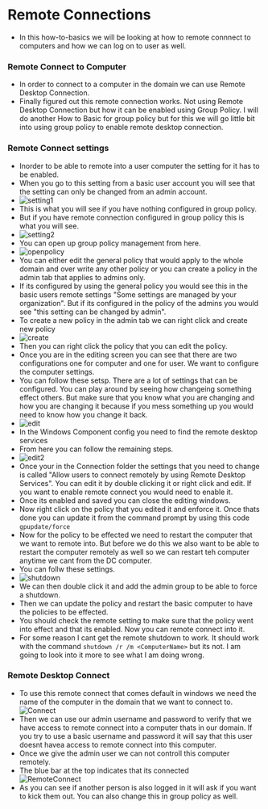 # Remote Connections
- In this how-to-basics we will be looking at how to remote connnect to computers and how we can log on to user as well.
### Remote Connect to Computer
- In order to connect to a computer in the domain we can use Remote Desktop Connection.
- Finally figured out this remote connection works. Not using Remote Desktop Connection but how it can be enabled using Group Policy. I will do another How to Basic for group policy but for this we will go little bit into using group policy to enable remote desktop connection.
### Remote Connect settings
- Inorder to be able to remote into a user computer the setting for it has to be enabled.
- When you go to this setting from a basic user account you will see that the setting can only be changed from an admin account.
- ![setting1](https://github.com/Abdulmalik420/ADLab/blob/main/ADLabPics/Screenshot%202023-01-30%20102405.png)
- This is what you will see if you have nothing configured in group policy.
- But if you have remote connection configured in group policy this is what you will see.
- ![setting2](https://github.com/Abdulmalik420/ADLab/blob/main/ADLabPics/Screenshot%202023-01-30%20102901.png)
- You can open up group policy management from here.
- ![openpolicy](https://github.com/Abdulmalik420/ADLab/blob/main/ADLabPics/Screenshot%202023-01-30%20103824.png)
- You can either edit the general policy that would apply to the whole domain and over write any other policy or you can create a policy in the admin tab that applies to admins only.
- If its configured by using the general policy you would see this in the basic users remote settings "Some settings are managed by your organization". But if its configured in the policy of the admins you would see "this setting can be changed by admin".
- To create a new policy in the admin tab we can right click and create new policy
- ![create](https://github.com/Abdulmalik420/ADLab/blob/main/ADLabPics/Screenshot%202023-01-30%20104827.png)
- Then you can right click the policy that you can edit the policy.
- Once you are in the editing screen you can see that there are two configurations one for computer and one for user. We want to configure the computer settings.
- You can follow these setsp. There are a lot of settings that can be configured. You can play around by seeing how changeing something effect others. But make sure that you know what you are changing and how you are changing it because if you mess something up you would need to know how you change it back.
- ![edit](https://github.com/Abdulmalik420/ADLab/blob/main/ADLabPics/Screenshot%202023-01-30%20105834.png)
- In the Windows Component config you need to find the remote desktop services
- From here you can follow the remaining steps.
- ![edit2](https://github.com/Abdulmalik420/ADLab/blob/main/ADLabPics/Screenshot%202023-01-30%20105920.png)
- Once your in the Connection folder the settings that you need to change is called "Allow users to connect remotely by using Remote Desktop Services". You can edit it by double clicking it or right click and edit. If you want to enable remote connect you would need to enable it.
- Once its enabled and saved you can close the editing windows.
- Now right click on the policy that you edited it and enforce it. Once thats done you can update it from the command prompt by using this code ```gpupdate/force```
- Now for the policy to be effected we need to restart the computer that we want to remote into. But before we do this we also want to be able to restart the computer remotely as well so we can restart teh computer anytime we cant from the DC computer.
- You can follw these settings.
- ![shutdown](https://github.com/Abdulmalik420/ADLab/blob/main/ADLabPics/Screenshot%202023-01-30%20115114.png)
- We can then double click it and add the admin group to be able to force a shutdown.
- Then we can update the policy and restart the basic computer to have the policies to be effected.
- You should check the remote setting to make sure that the policy went into effect and that its enabled. Now you can remote connect into it.
- For some reason I cant get the remote shutdown to work. It should work with the command ```shutdown /r /m <ComputerName>``` but its not. I am going to look into it more to see what I am doing wrong.
### Remote Desktop Connect
- To use this remote connect that comes default in windows we need the name of the computer in the domain that we want to connect to.
![Connect](https://github.com/Abdulmalik420/ADLab/blob/main/ADLabPics/Screenshot%202023-01-30%20140640.png)
- Then we can use our admin username and password to verify that we have access to remote connect into a computer thats in our domain. If you try to use a basic username and password it will say that this user doesnt havea access to remote connect into this computer.
- Once we give the admin user we can not controll this computer remotely.
- The blue bar at the top indicates that its connected                                                                          
![RemoteConnect](https://github.com/Abdulmalik420/ADLab/blob/main/ADLabPics/Screenshot%202023-01-30%20140746.png)
- As you can see if another person is also logged in it will ask if you want to kick them out. You can also change this in group policy as well.
